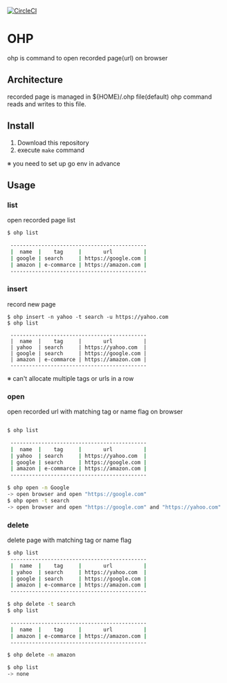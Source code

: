 [![CircleCI](https://circleci.com/gh/na-bot-o/ohp.svg?style=svg)](https://circleci.com/gh/na-bot-o/ohp)

# OHP

ohp is command to open recorded page(url) on browser

## Architecture

recorded page is managed in ${HOME}/.ohp file(default)
ohp command reads and writes to this file.

## Install

1. Download this repository
2. execute `make` command
   
※ you need to set up go env in advance

## Usage

### list

open recorded page list

```sh
$ ohp list

 --------------------------------------------
 |  name  |    tag     |       url          |
 | google | search     | https://google.com |
 | amazon | e-commarce | https://amazon.com |
 --------------------------------------------

```

### insert

record new page

```
$ ohp insert -n yahoo -t search -u https://yahoo.com
$ ohp list

 --------------------------------------------
 |  name  |    tag     |       url          |
 | yahoo  | search     | https://yahoo.com  |
 | google | search     | https://google.com |
 | amazon | e-commarce | https://amazon.com |
 --------------------------------------------
```

※ can't allocate multiple tags or urls in a row

### open

open recorded url with matching tag or name flag on browser

```sh

$ ohp list

 --------------------------------------------
 |  name  |    tag     |       url          |
 | yahoo  | search     | https://yahoo.com  |
 | google | search     | https://google.com |
 | amazon | e-commarce | https://amazon.com |
 --------------------------------------------

$ ohp open -n Google
-> open browser and open "https://google.com"
$ ohp open -t search
-> open browser and open "https://google.com" and "https://yahoo.com"
```


### delete

delete page with matching tag or name flag

```sh
$ ohp list
 --------------------------------------------
 |  name  |    tag     |       url          |
 | yahoo  | search     | https://yahoo.com  |
 | google | search     | https://google.com |
 | amazon | e-commarce | https://amazon.com |
 --------------------------------------------

$ ohp delete -t search
$ ohp list

 --------------------------------------------
 |  name  |    tag     |       url          |
 | amazon | e-commarce | https://amazon.com |
 --------------------------------------------

$ ohp delete -n amazon

$ ohp list
-> none

```
